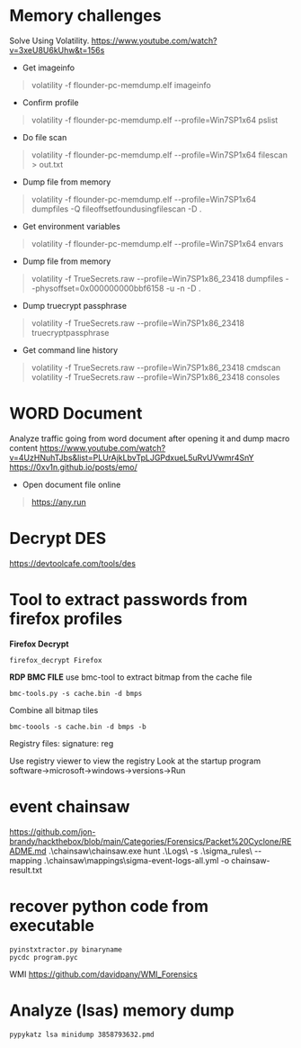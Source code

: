 # Memory challenges
Solve Using Volatility.
https://www.youtube.com/watch?v=3xeU8U6kUhw&t=156s

* Get imageinfo
> volatility -f flounder-pc-memdump.elf imageinfo

* Confirm profile
> volatility -f flounder-pc-memdump.elf --profile=Win7SP1x64 pslist

* Do file scan  
> volatility -f flounder-pc-memdump.elf --profile=Win7SP1x64 filescan > out.txt

* Dump file from memory
> volatility -f flounder-pc-memdump.elf --profile=Win7SP1x64 dumpfiles -Q fileoffsetfoundusingfilescan -D .

* Get environment variables
> volatility -f flounder-pc-memdump.elf --profile=Win7SP1x64 envars

* Dump file from memory
> volatility -f TrueSecrets.raw --profile=Win7SP1x86_23418 dumpfiles --physoffset=0x000000000bbf6158 -u -n -D .

* Dump truecrypt passphrase
> volatility -f TrueSecrets.raw --profile=Win7SP1x86_23418 truecryptpassphrase

* Get command line history
> volatility -f TrueSecrets.raw --profile=Win7SP1x86_23418 cmdscan
> volatility -f TrueSecrets.raw --profile=Win7SP1x86_23418 consoles

# WORD Document

Analyze traffic going from word document after opening it and dump macro content
https://www.youtube.com/watch?v=4UzHNuhTJbs&list=PLUrAjkLbvTpLJGPdxueL5uRvUVwmr4SnY
https://0xv1n.github.io/posts/emo/

* Open document file online
> https://any.run

# Decrypt DES
https://devtoolcafe.com/tools/des

# Tool to extract passwords from firefox profiles

**Firefox Decrypt**

```
firefox_decrypt Firefox
```

**RDP BMC FILE**
use bmc-tool to extract bitmap from the cache file
```
bmc-tools.py -s cache.bin -d bmps
```

Combine all bitmap tiles
```
bmc-toools -s cache.bin -d bmps -b
```

Registry files:
signature: reg

Use registry viewer to view the registry
Look at the startup program
software->microsoft->windows->versions->Run


# event chainsaw
https://github.com/jon-brandy/hackthebox/blob/main/Categories/Forensics/Packet%20Cyclone/README.md
.\chainsaw\chainsaw.exe hunt .\Logs\ -s .\sigma_rules\ --mapping .\chainsaw\mappings\sigma-event-logs-all.yml -o chainsaw-result.txt


# recover python code from executable
```
pyinstxtractor.py binaryname
pycdc program.pyc
```

WMI
https://github.com/davidpany/WMI_Forensics


# Analyze (lsas) memory dump
```
pypykatz lsa minidump 3858793632.pmd
```
